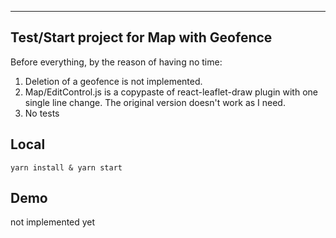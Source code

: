 ----
## Test/Start project for Map with Geofence

Before everything, by the reason of having no time:
1. Deletion of a geofence is not implemented.
2. Map/EditControl.js is a copypaste of react-leaflet-draw plugin with one single line change. 
   The original version doesn't work as I need.
4. No tests

## Local

`yarn install & yarn start`

## Demo
 not implemented yet


